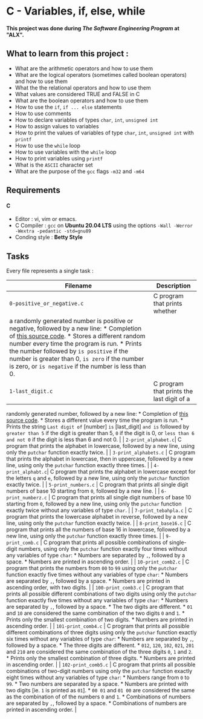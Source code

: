 # C - Variables, if, else, while
#### This project was done during ***The Software Engineering Program*** at "ALX".

## What to learn from this project :
+ What are the arithmetic operators and how to use them
+ What are the logical operators (sometimes called boolean operators) and how to use them
+ What the the relational operators and how to use them
+ What values are considered TRUE and FALSE in C
+ What are the boolean operators and how to use them
+ How to use the `if`, `if ... else` statements
+ How to use comments
+ How to declare variables of types `char`, `int`, `unsigned int`
+ How to assign values to variables
+ How to print the values of variables of type `char`, `int`, `unsigned int` with `printf`
+ How to use the `while` loop
+ How to use variables with the `while` loop
+ How to print variables using `printf`
+ What is the `ASCII` character set
+ What are the purpose of the `gcc` flags `-m32` and `-m64`

## Requirements
#### C
+ Editor : vi, vim or emacs.
+ C Compiler : `gcc` on **Ubuntu 20.04 LTS** using the options `-Wall -Werror -Wextra -pedantic -std=gnu89`
+ Conding style : **Betty Style**

## Tasks
Every file represents a single task :

| Filename | Description |
| -------- | ----------- |
| `0-positive_or_negative.c` | C program that prints whether
  a randomly generated number is positive or negative, followed by a new line: * Completion of [this source code](https://github.com/holbertonschool/0x01.c/blob/master/0-positive_or_negative_c). * Stores a different random number every time the program is run. * Prints the number followed by `is positive` if the number is greater than 0, `is zero` if the number is zero, or `is negative` if the number is less than 0. |
| `1-last_digit.c` | C program that prints the last digit of a
  randomly generated number, followed by a new line:
    * Completion of [this source code](https://github.com/holbertonschool/0x01.c/blob/master/1-last_digit_c).
    * Stores a different value every time the program is run.
    * Prints the string `Last digit of` [number] `is` [last_digit] `and is` followed
    by `greater than 5` if the digit is greater than 5, `0` if the digit is 0, or
    `less than 6 and not 0` if the digit is less than 6 and not 0. |
| `2-print_alphabet.c`| C program that prints the alphabet in
  lowercase, followed by a new line, using only the `putchar` function exactly twice. |
| `3-print_alphabets.c` | C program that prints the alphabet in
  lowercase, then in uppercase, followed by a new line, using only the `putchar`
  function exactly three times. |
| `4-print_alphabt.c`| C program that prints the alphabet in lowercase
  except for the letters `q` and `e`, followed by a new line, using only the `putchar`
  function exactly twice. |
| `5-print_numbers.c` | C program that prints all single digit numbers
  of base 10 starting from `0`, followed by a new line. |
| `6-print_numberz.c` | C program that prints all single digit numbers
  of base 10 starting from `0`, followed by a new line, using only the `putchar` function
  exactly twice without any variables of type `char`. |
| `7-print_tebahpla.c` | C program that prints the lowercase alphabet
  in reverse, followed by a new line, using only the `putchar` function exactly twice. |
| `8-print_base16.c` | C program that prints all the numbers of base
  16 in lowercase, followed by a new line, using only the `putchar` function exactly three
  times. |
| `9-print_comb.c` | C program that prints all possible combinations of
  single-digit numbers, using only the `putchar` function exactly four times without any
  variables of type `char`:
    * Numbers are separated by `,`, followed by a space.
    * Numbers are printed in ascending order. |
| `10-print_comb2.c` | C program that prints the numbers from `00`
  to `99` using only the `putchar` function exactly five times without any variables of
  type `char`:
    * Numbers are separated by `,`, followed by a space.
    * Numbers are printed in ascending order, with two digits. |
| `100-print_comb3.c` | C program that prints all possible different
  combinations of two digits using only the `putchar` function exactly five times without any
  variables of type `char`:
    * Numbers are separated by `,`, followed by a space.
    * The two digits are different.
    * `01` and `10` are considered the same combination of the two digits `0` and `1`.
    * Prints only the smallest combination of two digits.
    * Numbers are printed in ascending order. |
| `101-print_comb4.c` | C program that prints all possible different
  combinations of three digits using only the `putchar` function exactly six times without
  any variables of type `char`:
    * Numbers are separated by `,`, followed by a space.
    * The three digits are different.
    * `012`, `120`, `102`, `021`, `201` and `210` are considered the same combination of the three digits `0`, `1` and `2`.
    * Prints only the smallest combination of three digits.
    * Numbers are printed in ascending order. |
| `102-print_comb5.c` | C program that prints all possible combinations
  of two-digit numbers using only the `putchar` function exactly eight times without any
  variables of type `char`:
    * Numbers range from `0` to `99`.
    * Two numbers are separated by a space.
    * Numbers are printed with two digits [ie. `1` is printed as `01`].
    * `00 01` and `01 00` are considered the same as the combination of of the numbers `0` and `1`.
    * Combinations of numbers are separated by `,`, followed by a space.
    * Combinations of numbers are printed in ascending order. |
